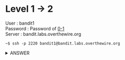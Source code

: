 # Level 1 → 2

User : bandit1 <br />
Password : Password of [0-1](0-1.md) <br />
Server : bandit.labs.overthewire.org

```console
~$ ssh -p 2220 bandit1@bandit.labs.overthewire.org
```

<details><summary>ANSWER</summary>
<p>

Password for next level :
```console
Nothing for now ;)

```
</p>
</details>